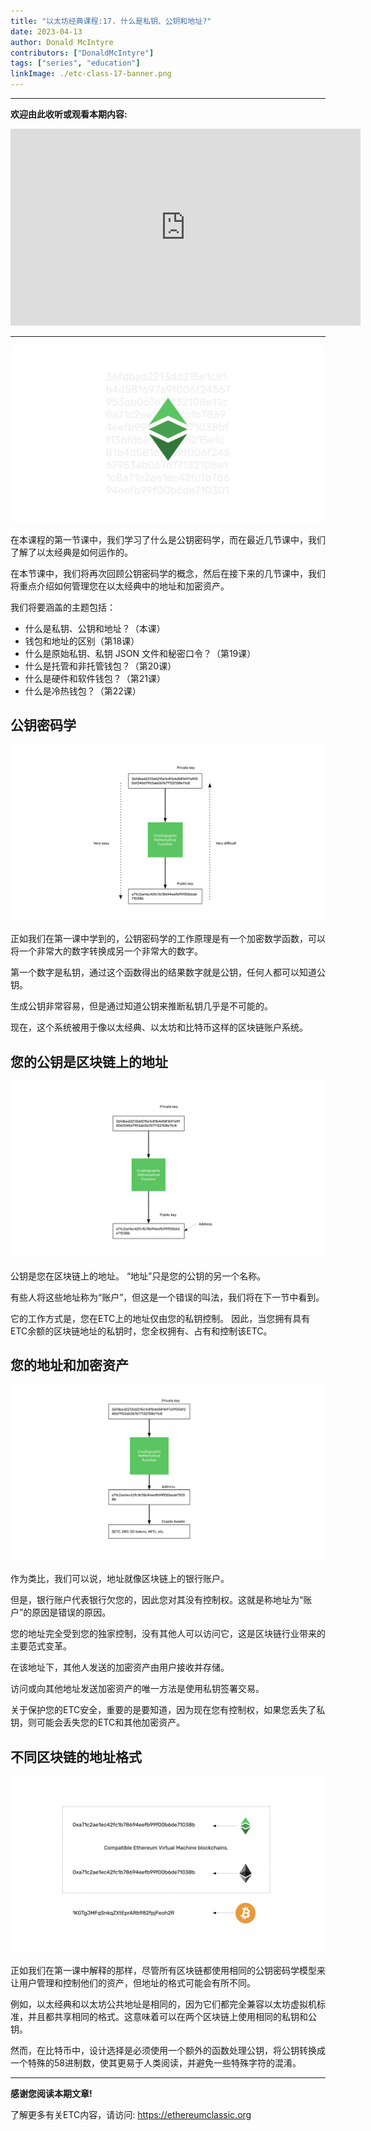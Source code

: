 ```yaml
---
title: "以太坊经典课程:17. 什么是私钥、公钥和地址?"
date: 2023-04-13
author: Donald McIntyre
contributors: ["DonaldMcIntyre"]
tags: ["series", "education"]
linkImage: ./etc-class-17-banner.png
---
```


---
**欢迎由此收听或观看本期内容:**

<iframe width="560" height="315" src="https://www.youtube.com/embed/cxJa0xRz4mE" title="YouTube video player" frameborder="0" allow="accelerometer; autoplay; clipboard-write; encrypted-media; gyroscope; picture-in-picture; web-share" allowfullscreen></iframe>

---

![ETC中的密码学](./1.png)

在本课程的第一节课中，我们学习了什么是公钥密码学，而在最近几节课中，我们了解了以太经典是如何运作的。

在本节课中，我们将再次回顾公钥密码学的概念，然后在接下来的几节课中，我们将重点介绍如何管理您在以太经典中的地址和加密资产。

我们将要涵盖的主题包括：

- 什么是私钥、公钥和地址？（本课）
- 钱包和地址的区别（第18课）
- 什么是原始私钥、私钥 JSON 文件和秘密口令？（第19课）
- 什么是托管和非托管钱包？（第20课）
- 什么是硬件和软件钱包？（第21课）
- 什么是冷热钱包？（第22课）


## 公钥密码学

![私钥和公钥](./2.png)

正如我们在第一课中学到的，公钥密码学的工作原理是有一个加密数学函数，可以将一个非常大的数字转换成另一个非常大的数字。

第一个数字是私钥，通过这个函数得出的结果数字就是公钥，任何人都可以知道公钥。

生成公钥非常容易，但是通过知道公钥来推断私钥几乎是不可能的。

现在，这个系统被用于像以太经典、以太坊和比特币这样的区块链账户系统。

## 您的公钥是区块链上的地址

![公钥 = 地址](./3.png)

公钥是您在区块链上的地址。 “地址”只是您的公钥的另一个名称。

有些人将这些地址称为“账户”，但这是一个错误的叫法，我们将在下一节中看到。

它的工作方式是，您在ETC上的地址仅由您的私钥控制。 因此，当您拥有具有ETC余额的区块链地址的私钥时，您全权拥有、占有和控制该ETC。

## 您的地址和加密资产

![您的ETC在地址下方](./4.png)

作为类比，我们可以说，地址就像区块链上的银行账户。

但是，银行账户代表银行欠您的，因此您对其没有控制权。这就是称地址为“账户”的原因是错误的原因。

您的地址完全受到您的独家控制，没有其他人可以访问它，这是区块链行业带来的主要范式变革。

在该地址下，其他人发送的加密资产由用户接收并存储。

访问或向其他地址发送加密资产的唯一方法是使用私钥签署交易。

关于保护您的ETC安全，重要的是要知道，因为现在您有控制权，如果您丢失了私钥，则可能会丢失您的ETC和其他加密资产。

## 不同区块链的地址格式

![ETC和ETH拥有相同地址格式，BTC不同](./5.png)

正如我们在第一课中解释的那样，尽管所有区块链都使用相同的公钥密码学模型来让用户管理和控制他们的资产，但地址的格式可能会有所不同。

例如，以太经典和以太坊公共地址是相同的，因为它们都完全兼容以太坊虚拟机标准，并且都共享相同的格式。这意味着可以在两个区块链上使用相同的私钥和公钥。

然而，在比特币中，设计选择是必须使用一个额外的函数处理公钥，将公钥转换成一个特殊的58进制数，使其更易于人类阅读，并避免一些特殊字符的混淆。

---

**感谢您阅读本期文章!**

了解更多有关ETC内容，请访问: https://ethereumclassic.org
